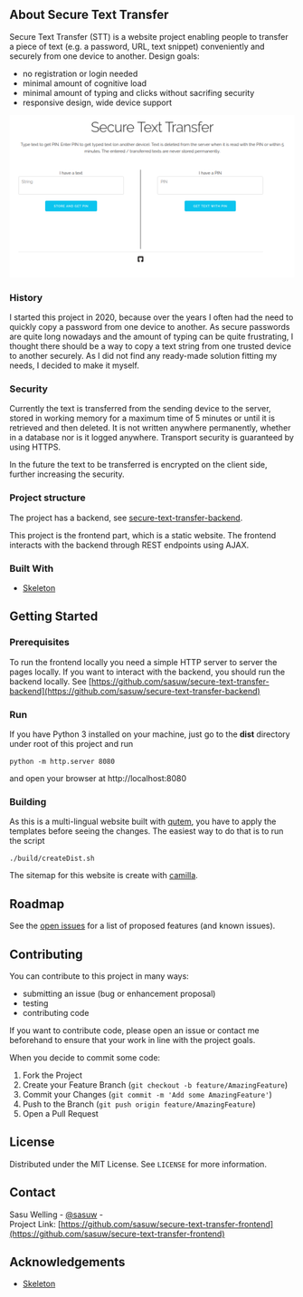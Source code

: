 <!-- ABOUT THE PROJECT -->
## About Secure Text Transfer

Secure Text Transfer (STT) is a website project enabling people to transfer a piece of text (e.g. a password, URL, text snippet) conveniently and securely from one device to another. Design goals:

  * no registration or login needed
  * minimal amount of cognitive load
  * minimal amount of typing and clicks without sacrifing security
  * responsive design, wide device support

[![STT Screenshot](https://github.com/sasuw/secure-text-transfer-backend/blob/master/images/stt-fronpage-screenshot-2020-08-30.png?raw=true)](https://stt.sasu.net)

### History

I started this project in 2020, because over the years I often had the need to quickly copy a password from one device to another. As secure passwords are quite long nowadays and the amount of typing can be quite frustrating, I thought there should be a way to copy a text string from one trusted device to another securely. As I did not find any ready-made solution fitting my needs, I decided to make it myself.

### Security

Currently the text is transferred from the sending device to the server, stored in working memory for a maximum time of 5 minutes or until it is retrieved and then deleted. It is not written anywhere permanently, whether in a database nor is it logged anywhere. Transport security is guaranteed by using HTTPS.

In the future the text to be transferred is encrypted on the client side, further increasing the security.

### Project structure

The project has a backend, see [secure-text-transfer-backend](https://github.com/sasuw/secure-text-transfer-backend). 

This project is the frontend part, which is a static website. The frontend interacts with the backend through REST endpoints using AJAX.

### Built With

* [Skeleton](http://getskeleton.com/)

<!-- GETTING STARTED -->
## Getting Started

### Prerequisites

To run the frontend locally you need a simple HTTP server to server the pages locally. If you want to interact with the backend, you should run the backend locally. See [https://github.com/sasuw/secure-text-transfer-backend](https://github.com/sasuw/secure-text-transfer-backend)

### Run

If you have Python 3 installed on your machine, just go to the **dist** directory under root of this project and run

    python -m http.server 8080

and open your browser at http://localhost:8080

### Building

As this is a multi-lingual website built with [qutem](https://github.com/sasuw/qutem), you have to apply the templates before seeing the changes. The easiest way to do that is to run the script

    ./build/createDist.sh

The sitemap for this website is create with [camilla](https://github.com/sasuw/camilla).

<!-- ROADMAP -->
## Roadmap

See the [open issues](https://github.com/sasuw/secure-text-transfer-frontend/issues) for a list of proposed features (and known issues).

<!-- CONTRIBUTING -->
## Contributing

You can contribute to this project in many ways:

  * submitting an issue (bug or enhancement proposal) 
  * testing
  * contributing code

If you want to contribute code, please open an issue or contact me beforehand to ensure that your work in line with the project goals.

When you decide to commit some code:

1. Fork the Project
2. Create your Feature Branch (`git checkout -b feature/AmazingFeature`)
3. Commit your Changes (`git commit -m 'Add some AmazingFeature'`)
4. Push to the Branch (`git push origin feature/AmazingFeature`)
5. Open a Pull Request


<!-- LICENSE -->
## License

Distributed under the MIT License. See `LICENSE` for more information.


<!-- CONTACT -->
## Contact

Sasu Welling - [@sasuw](https://twitter.com/sasuw) -  
Project Link: [https://github.com/sasuw/secure-text-transfer-frontend](https://github.com/sasuw/secure-text-transfer-frontend)



<!-- ACKNOWLEDGEMENTS -->
## Acknowledgements
* [Skeleton](http://getskeleton.com/)